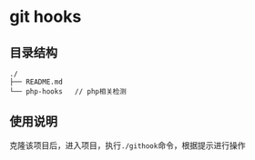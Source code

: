 # git hooks

## 目录结构

```
./
├── README.md
└── php-hooks   // php相关检测
```

## 使用说明

克隆该项目后，进入项目，执行`./githook`命令，根据提示进行操作



